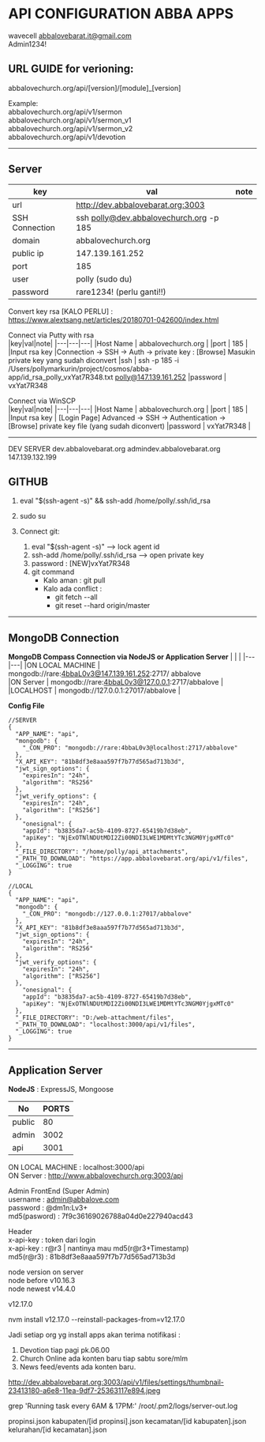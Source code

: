 # API CONFIGURATION ABBA APPS

wavecell
abbalovebarat.it@gmail.com  
Admin1234!

## **URL GUIDE for verioning:** <br/>
abbalovechurch.org/api/[version]/[module]_[version]

Example:  
abbalovechurch.org/api/v1/sermon  
abbalovechurch.org/api/v1/sermon_v1  
abbalovechurch.org/api/v1/sermon_v2  
abbalovechurch.org/api/v1/devotion  

___ 

## **Server**  

|key|val|note|
|---|---|---|
|url				| http://dev.abbalovebarat.org:3003			|		
|SSH Connection		| ssh polly@dev.abbalovechurch.org -p 185	|
|domain				| abbalovechurch.org						|
|public ip			| 147.139.161.252							|
|port				| 185										|
|user				| polly (sudo du)							|
|password			| rare1234! (perlu ganti!!)					|

Convert key rsa [KALO PERLU] : 
https://www.alextsang.net/articles/20180701-042600/index.html

Connect via Putty with rsa  
|key|val|note|
|---|---|---|
|Host Name			| abbalovechurch.org		|
|port				| 185						|
|Input rsa key		|Connection -> SSH -> Auth -> private key : [Browse] Masukin private key yang sudah diconvert
|ssh            | ssh -p 185 -i /Users/pollymarkurin/project/cosmos/abba-app/id_rsa_polly_vxYat7R348.txt polly@147.139.161.252
|password 			| vxYat7R348


Connect via WinSCP  
|key|val|note|
|---|---|---|
|Host Name			| abbalovechurch.org 	|
|port				| 185					|
|Input rsa key		| [Login Page] Advanced -> SSH -> Authentication -> [Browse] private key file (yang sudah diconvert)
|password 			| vxYat7R348			|

---

DEV SERVER
dev.abbalovebarat.org
admindev.abbalovebarat.org
147.139.132.199

## **GITHUB**
1. eval "$(ssh-agent -s)" && ssh-add /home/polly/.ssh/id_rsa

2. sudo su

3. Connect git:
	1. eval "$(ssh-agent -s)" 					--> lock agent id
	2. ssh-add /home/polly/.ssh/id_rsa 			--> open private key
	3. password			: [NEW]vxYat7R348
	4. git command		
		- Kalo aman			: git pull
		- Kalo ada conflict	: 
			- git fetch --all 
			- git reset --hard origin/master

---

## **MongoDB Connection**

**MongoDB Compass Connection via NodeJS or Application Server** 
|   |   |
|---|---| 
|ON LOCAL MACHINE 	| mongodb://rare:4bbaL0v3@147.139.161.252:2717/ 	abbalove	  
|ON Server			| mongodb://rare:4bbaL0v3@127.0.0.1:2717/abbalove  	|
|LOCALHOST			| mongodb://127.0.0.1:27017/abbalove  				|

**Config File**
```
//SERVER
{
  "APP_NAME": "api",
  "mongodb": {
    "_CON_PRO": "mongodb://rare:4bbaL0v3@localhost:2717/abbalove"
  },
  "X_API_KEY": "81b8df3e8aaa597f7b77d565ad713b3d",
  "jwt_sign_options": {
    "expiresIn": "24h",
    "algorithm": "RS256"
  },
  "jwt_verify_options": {
    "expiresIn": "24h",
    "algorithm": ["RS256"]
  },
    "onesignal": {
    "appId": "b3835da7-ac5b-4109-8727-65419b7d38eb",
    "apiKey": "NjExOTNlNDUtMDI2Zi00NDI3LWE1MDMtYTc3NGM0YjgxMTc0"
  },
  "_FILE_DIRECTORY": "/home/polly/api_attachments",
  "_PATH_TO_DOWNLOAD": "https://app.abbalovebarat.org/api/v1/files",
  "_LOGGING": true
}
```

```
//LOCAL
{
  "APP_NAME": "api",
  "mongodb": {
    "_CON_PRO": "mongodb://127.0.0.1:27017/abbalove"
  },
  "X_API_KEY": "81b8df3e8aaa597f7b77d565ad713b3d",
  "jwt_sign_options": {
    "expiresIn": "24h",
    "algorithm": "RS256"
  },
  "jwt_verify_options": {
    "expiresIn": "24h",
    "algorithm": ["RS256"]
  },
    "onesignal": {
    "appId": "b3835da7-ac5b-4109-8727-65419b7d38eb",
    "apiKey": "NjExOTNlNDUtMDI2Zi00NDI3LWE1MDMtYTc3NGM0YjgxMTc0"
  },
  "_FILE_DIRECTORY": "D:/web-attachment/files",
  "_PATH_TO_DOWNLOAD": "localhost:3000/api/v1/files",
  "_LOGGING": true
}
```

---

## **Application Server**

**NodeJS** : ExpressJS, Mongoose

No | PORTS
---|---
public				| 80
admin				| 3002
api					| 3001

ON LOCAL MACHINE 	: localhost:3000/api  
ON Server			: http://www.abbalovechurch.org:3003/api

Admin FrontEnd (Super Admin)  
username 			: admin@abbalove.com  
password			: @dm1n:Lv3+  
md5(pasword)		: 7f9c36169026788a04d0e227940acd43  

Header  
x-api-key			: token dari login  
x-api-key			: r@r3 | nantinya mau md5(r@r3+Timestamp)  
md5(r@r3) 			: 81b8df3e8aaa597f7b77d565ad713b3d  

node version on server  
node before v10.16.3  
node newest v14.4.0

v12.17.0

nvm install v12.17.0 --reinstall-packages-from=v12.17.0

Jadi setiap org yg install apps akan terima notifikasi :
1. Devotion tiap pagi pk.06.00
2. Church Online ada konten baru tiap sabtu sore/mlm
3. News feed/events ada konten baru.

http://dev.abbalovebarat.org:3003/api/v1/files/settings/thumbnail-23413180-a6e8-11ea-9df7-25363117e894.jpeg


grep 'Running task every 6AM & 17PM:' /root/.pm2/logs/server-out.log

propinsi.json
kabupaten/[id propinsi].json
kecamatan/[id kabupaten].json
kelurahan/[id kecamatan].json